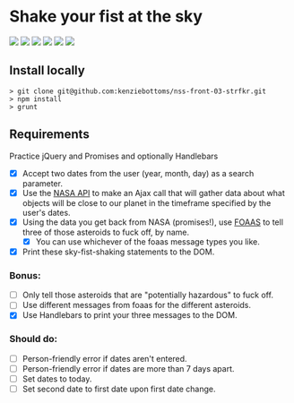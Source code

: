 # Shake your fist at the sky

![](https://img.shields.io/badge/data-api-yellow.svg)
![](https://img.shields.io/badge/template-handlebars-orange.svg)
![](https://img.shields.io/badge/js-jquery-blue.svg)
![](https://img.shields.io/badge/modularity-browserify-ff69b4.svg)
![](https://img.shields.io/badge/mvp-working-brightgreen.svg)
![](https://img.shields.io/badge/bonus-none-lightgrey.svg)

## Install locally

```
> git clone git@github.com:kenziebottoms/nss-front-03-strfkr.git
> npm install
> grunt
```

## Requirements

Practice jQuery and Promises and optionally Handlebars
 
- [x] Accept two dates from the user (year, month, day) as a search parameter.
- [x] Use the [NASA API](https://api.nasa.gov/api.html#NeoWS) to make an Ajax call that will gather data about what objects will be close to our planet in the timeframe specified by the user's dates.
- [x] Using the data you get back from NASA (promises!), use [FOAAS](http://www.foaas.com/) to tell three of those asteroids to fuck off, by name.
    - [x] You can use whichever of the foaas message types you like.
- [x] Print these sky-fist-shaking statements to the DOM.
 
### Bonus: 

- [ ] Only tell those asteroids that are "potentially hazardous" to fuck off.
- [ ] Use different messages from foaas for the different asteroids.
- [x] Use Handlebars to print your three messages to the DOM.

### Should do:

- [ ] Person-friendly error if dates aren't entered.
- [ ] Person-friendly error if dates are more than 7 days apart.
- [ ] Set dates to today.
- [ ] Set second date to first date upon first date change.